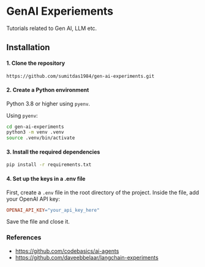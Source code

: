 # GenAI Experiements
Tutorials related to Gen AI, LLM etc.

## Installation

#### 1. Clone the repository
```bash
https://github.com/sumitdas1984/gen-ai-experiments.git
```

#### 2. Create a Python environment
Python 3.8 or higher using `pyenv`. 

Using `pyenv`:
``` bash
cd gen-ai-experiments
python3 -m venv .venv
source .venv/bin/activate
```

#### 3. Install the required dependencies
``` bash
pip install -r requirements.txt
```

#### 4. Set up the keys in a .env file
First, create a `.env` file in the root directory of the project. Inside the file, add your OpenAI API key:

```makefile
OPENAI_API_KEY="your_api_key_here"
```
Save the file and close it.


### References
- https://github.com/codebasics/ai-agents
- https://github.com/daveebbelaar/langchain-experiments
